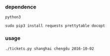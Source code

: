 
### dependence

`python3`

`sudo pip3 install requests prettytable docopt`

### usage

`./tickets.py shanghai chengdu 2016-10-02`
